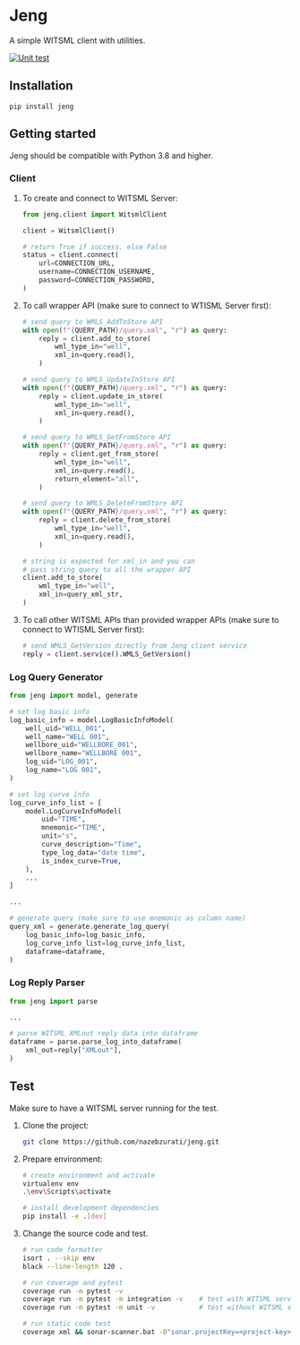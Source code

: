 # Jeng

A simple WITSML client with utilities.

[![Unit test](https://github.com/nazebzurati/jeng/actions/workflows/unit-test.yml/badge.svg)](https://github.com/nazebzurati/jeng/actions/workflows/unit-test.yml)

## Installation

```
pip install jeng
```

## Getting started

Jeng should be compatible with Python 3.8 and higher.

### Client

1. To create and connect to WITSML Server:
    ```python
    from jeng.client import WitsmlClient

    client = WitsmlClient()

    # return True if success, else False
    status = client.connect(
        url=CONNECTION_URL,
        username=CONNECTION_USERNAME,
        password=CONNECTION_PASSWORD,
    )
    ```

2. To call wrapper API (make sure to connect to WTISML Server first):
    ```python
    # send query to WMLS_AddToStore API
    with open(f"{QUERY_PATH}/query.xml", "r") as query:
        reply = client.add_to_store(
            wml_type_in="well",
            xml_in=query.read(),
        )

    # send query to WMLS_UpdateInStore API
    with open(f"{QUERY_PATH}/query.xml", "r") as query:
        reply = client.update_in_store(
            wml_type_in="well",
            xml_in=query.read(),
        )

    # send query to WMLS_GetFromStore API
    with open(f"{QUERY_PATH}/query.xml", "r") as query:
        reply = client.get_from_store(
            wml_type_in="well",
            xml_in=query.read(),
            return_element="all",
        )

    # send query to WMLS_DeleteFromStore API
    with open(f"{QUERY_PATH}/query.xml", "r") as query:
        reply = client.delete_from_store(
            wml_type_in="well",
            xml_in=query.read(),
        )

    # string is expected for xml_in and you can
    # pass string query to all the wrapper API
    client.add_to_store(
        wml_type_in="well",
        xml_in=query_xml_str,
    )
    ```

3. To call other WITSML APIs than provided wrapper APIs (make sure to connect to WTISML Server first):
    ```python
    # send WMLS_GetVersion directly from Jeng client service
    reply = client.service().WMLS_GetVersion()
    ```

### Log Query Generator

```python
from jeng import model, generate

# set log basic info
log_basic_info = model.LogBasicInfoModel(
    well_uid="WELL_001",
    well_name="WELL 001",
    wellbore_uid="WELLBORE_001",
    wellbore_name="WELLBORE 001",
    log_uid="LOG_001",
    log_name="LOG 001",
)

# set log curve info
log_curve_info_list = [
    model.LogCurveInfoModel(
        uid="TIME",
        mnemonic="TIME",
        unit="s",
        curve_description="Time",
        type_log_data="date time",
        is_index_curve=True,
    ),
    ...
]

...

# generate query (make sure to use mnemonic as column name)
query_xml = generate.generate_log_query(
    log_basic_info=log_basic_info,
    log_curve_info_list=log_curve_info_list,
    dataframe=dataframe,
)
```

### Log Reply Parser

```python
from jeng import parse

...

# parse WITSML XMLout reply data into dataframe
dataframe = parse.parse_log_into_dataframe(
    xml_out=reply["XMLout"],
)
```

## Test

Make sure to have a WITSML server running for the test.

1. Clone the project:
    ```bash
    git clone https://github.com/nazebzurati/jeng.git
    ```

2. Prepare environment:
    ```bash
    # create environment and activate
    virtualenv env
    .\env\Scripts\activate

    # install development dependencies
    pip install -e .[dev]
    ```

3. Change the source code and test.
    ```bash
    # run code formatter
    isort . --skip env
    black --line-length 120 .

    # run coverage and pytest
    coverage run -m pytest -v
    coverage run -m pytest -m integration -v    # test with WITSML server integration
    coverage run -m pytest -m unit -v           # test without WITSML server integration

    # run static code test
    coverage xml && sonar-scanner.bat -D"sonar.projectKey=<project-key>" -D"sonar.sources=." -D"sonar.host.url=<host-url>" -D"sonar.login=<project-token>"
    ```